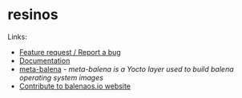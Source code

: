 # resinos

Links:

* [Feature request / Report a bug](https://github.com/balena-os/balenaos/issues)
* [Documentation](https://balena.io/os/)
* [meta-balena](https://github.com/balena-os/meta-balena) - *meta-balena is a Yocto layer used to build balena operating system images*
* [Contribute to balenaos.io website](/CONTRIBUTING.md)
